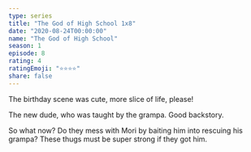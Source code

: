 ```yaml
---
type: series
title: "The God of High School 1x8"
date: "2020-08-24T00:00:00"
name: "The God of High School"
season: 1
episode: 8
rating: 4
ratingEmoji: "⭐️⭐️⭐️⭐️"
share: false
---
```


The birthday scene was cute, more slice of life, please!

The new dude, who was taught by the grampa. Good backstory.

So what now? Do they mess with Mori by baiting him into rescuing his grampa? These thugs must be super strong if they got him.
